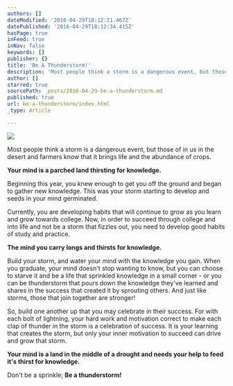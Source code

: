 ```yaml
---
authors: []
dateModified: '2016-04-29T18:12:21.467Z'
datePublished: '2016-04-29T18:12:34.415Z'
hasPage: true
inFeed: true
inNav: false
keywords: []
publisher: {}
title: 'Be A Thunderstorm!'
description: 'Most people think a storm is a dangerous event, but those of in us in the desert and farmers know that it brings life and the abundance of crops.'
author: []
starred: true
sourcePath: _posts/2016-04-29-be-a-thunderstorm.md
published: true
url: be-a-thunderstorm/index.html
_type: Article

---
```

![](https://the-grid-user-content.s3-us-west-2.amazonaws.com/222a47be-9535-48e2-8c85-3804e06baa95.jpg)

Most people think a storm is a dangerous event, but those of in us in the desert and farmers know that it brings life and the abundance of crops.

**Your mind is a parched land thirsting for knowledge.**

Beginning this year, you knew enough to get you off the ground and began to gather new knowledge. This was your storm starting to develop and seeds in your mind germinated.

Currently, you are developing habits that will continue to grow as you learn and grow towards college. Now, in order to succeed through college and into life and not be a storm that fizzles out, you need to develop good habits of study and practice.

**The mind you carry longs and thirsts for knowledge.**

Build your storm, and water your mind with the knowledge you gain. When you graduate, your mind doesn't stop wanting to know, but you can choose to starve it and be a life that sprinkled knowledge in a small corner - or you can be thunderstorm that pours down the knowledge they've learned and shares in the success that created it by sprouting others. And just like storms, those that join together are stronger!

So, build one another up that you may celebrate in their success. For with each bolt of lightning, your hard work and motivation correct to make each clap of thunder in the storm is a celebration of success. It is your learning that creates the storm, but only your inner motivation to succeed can drive and grow that storm.

**Your mind is a land in the middle of a drought and needs your help to feed it's thirst for knowledge.**

Don't be a sprinkle; **Be a thunderstorm!**
